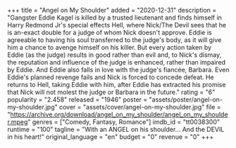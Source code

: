 +++
title = "Angel on My Shoulder"
added = "2020-12-31"
description = "Gangster Eddie Kagel is killed by a trusted lieutenant and finds himself in Harry Redmond Jr's special effects Hell, where Nick/The Devil sees that he is an-exact double for a judge of whom Nick doesn't approve. Eddie is agreeable to having his soul transferred to the judge's body, as it will give him a chance to avenge himself on his killer. But every action taken by Eddie (as the judge) results in good rather than evil and, to Nick's dismay, the reputation and influence of the judge is enhanced, rather than impaired by Eddie. And Eddie also falls in love with the judge's fiancée, Barbara. Even Eddie's planned revenge fails and Nick is forced to concede defeat. He returns to Hell, taking Eddie with him, after Eddie has extracted his promise that Nick will not molest the judge or Barbara in the future."
rating = "6"
popularity = "2.458"
released = "1946"
poster = "assets/poster/angel-on-my-shoulder.jpg"
cover = "assets/cover/angel-on-my-shoulder.jpg"
file = "https://archive.org/download/angel_on_my_shoulder/angel_on_my_shoulder.mpeg"
genres = ["Comedy, Fantasy, Romance"]
imdb_id = "tt0038300"
runtime = "100"
tagline = "With an ANGEL on his shoulder... And the DEVIL in his heart!"
original_language = "en"
budget = "0"
revenue = "0"
+++